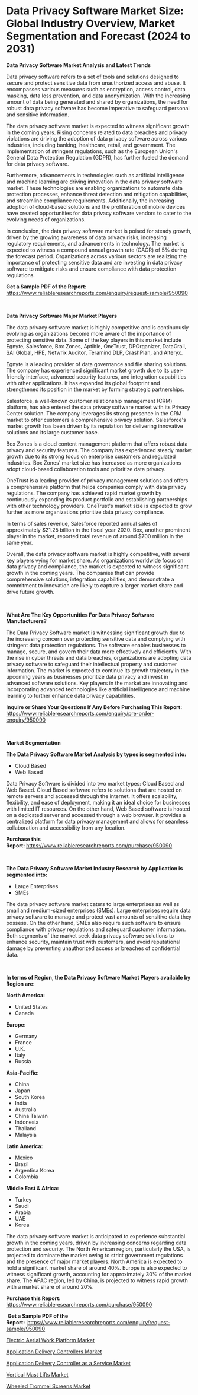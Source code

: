 <p><h1>Data Privacy Software Market Size: Global Industry Overview, Market Segmentation and Forecast (2024 to 2031)</h1></p><p><strong>Data Privacy Software Market Analysis and Latest Trends</strong></p>
<p><p>Data privacy software refers to a set of tools and solutions designed to secure and protect sensitive data from unauthorized access and abuse. It encompasses various measures such as encryption, access control, data masking, data loss prevention, and data anonymization. With the increasing amount of data being generated and shared by organizations, the need for robust data privacy software has become imperative to safeguard personal and sensitive information.</p><p>The data privacy software market is expected to witness significant growth in the coming years. Rising concerns related to data breaches and privacy violations are driving the adoption of data privacy software across various industries, including banking, healthcare, retail, and government. The implementation of stringent regulations, such as the European Union's General Data Protection Regulation (GDPR), has further fueled the demand for data privacy software.</p><p>Furthermore, advancements in technologies such as artificial intelligence and machine learning are driving innovation in the data privacy software market. These technologies are enabling organizations to automate data protection processes, enhance threat detection and mitigation capabilities, and streamline compliance requirements. Additionally, the increasing adoption of cloud-based solutions and the proliferation of mobile devices have created opportunities for data privacy software vendors to cater to the evolving needs of organizations.</p><p>In conclusion, the data privacy software market is poised for steady growth, driven by the growing awareness of data privacy risks, increasing regulatory requirements, and advancements in technology. The market is expected to witness a compound annual growth rate (CAGR) of 5% during the forecast period. Organizations across various sectors are realizing the importance of protecting sensitive data and are investing in data privacy software to mitigate risks and ensure compliance with data protection regulations.</p></p>
<p><strong>Get a Sample PDF of the Report:&nbsp;</strong> <a href="https://www.reliableresearchreports.com/enquiry/request-sample/950090">https://www.reliableresearchreports.com/enquiry/request-sample/950090</a></p>
<p>&nbsp;</p>
<p><strong>Data Privacy Software Major Market Players</strong></p>
<p><p>The data privacy software market is highly competitive and is continuously evolving as organizations become more aware of the importance of protecting sensitive data. Some of the key players in this market include Egnyte, Salesforce, Box Zones, Aptible, OneTrust, DPOrganizer, DataGrail, SAI Global, HPE, Netwrix Auditor, Teramind DLP, CrashPlan, and Alteryx.</p><p>Egnyte is a leading provider of data governance and file sharing solutions. The company has experienced significant market growth due to its user-friendly interface, advanced security features, and integration capabilities with other applications. It has expanded its global footprint and strengthened its position in the market by forming strategic partnerships.</p><p>Salesforce, a well-known customer relationship management (CRM) platform, has also entered the data privacy software market with its Privacy Center solution. The company leverages its strong presence in the CRM market to offer customers a comprehensive privacy solution. Salesforce's market growth has been driven by its reputation for delivering innovative solutions and its large customer base.</p><p>Box Zones is a cloud content management platform that offers robust data privacy and security features. The company has experienced steady market growth due to its strong focus on enterprise customers and regulated industries. Box Zones' market size has increased as more organizations adopt cloud-based collaboration tools and prioritize data privacy.</p><p>OneTrust is a leading provider of privacy management solutions and offers a comprehensive platform that helps companies comply with data privacy regulations. The company has achieved rapid market growth by continuously expanding its product portfolio and establishing partnerships with other technology providers. OneTrust's market size is expected to grow further as more organizations prioritize data privacy compliance.</p><p>In terms of sales revenue, Salesforce reported annual sales of approximately $21.25 billion in the fiscal year 2020. Box, another prominent player in the market, reported total revenue of around $700 million in the same year.</p><p>Overall, the data privacy software market is highly competitive, with several key players vying for market share. As organizations worldwide focus on data privacy and compliance, the market is expected to witness significant growth in the coming years. The companies that can provide comprehensive solutions, integration capabilities, and demonstrate a commitment to innovation are likely to capture a larger market share and drive future growth.</p></p>
<p>&nbsp;</p>
<p><strong>What Are The Key Opportunities For Data Privacy Software Manufacturers?</strong></p>
<p><p>The Data Privacy Software market is witnessing significant growth due to the increasing concern over protecting sensitive data and complying with stringent data protection regulations. The software enables businesses to manage, secure, and govern their data more effectively and efficiently. With the rise in cyber threats and data breaches, organizations are adopting data privacy software to safeguard their intellectual property and customer information. The market is expected to continue its growth trajectory in the upcoming years as businesses prioritize data privacy and invest in advanced software solutions. Key players in the market are innovating and incorporating advanced technologies like artificial intelligence and machine learning to further enhance data privacy capabilities.</p></p>
<p><strong>Inquire or Share Your Questions If Any Before Purchasing This Report:</strong> <a href="https://www.reliableresearchreports.com/enquiry/pre-order-enquiry/950090">https://www.reliableresearchreports.com/enquiry/pre-order-enquiry/950090</a></p>
<p>&nbsp;</p>
<p><strong>Market Segmentation</strong></p>
<p><strong>The Data Privacy Software Market Analysis by types is segmented into:</strong></p>
<p><ul><li>Cloud Based</li><li>Web Based</li></ul></p>
<p><p>Data Privacy Software is divided into two market types: Cloud Based and Web Based. Cloud Based software refers to solutions that are hosted on remote servers and accessed through the internet. It offers scalability, flexibility, and ease of deployment, making it an ideal choice for businesses with limited IT resources. On the other hand, Web Based software is hosted on a dedicated server and accessed through a web browser. It provides a centralized platform for data privacy management and allows for seamless collaboration and accessibility from any location.</p></p>
<p><strong>Purchase this Report:&nbsp;</strong><a href="https://www.reliableresearchreports.com/purchase/950090">https://www.reliableresearchreports.com/purchase/950090</a></p>
<p>&nbsp;</p>
<p><strong>The Data Privacy Software Market Industry Research by Application is segmented into:</strong></p>
<p><ul><li>Large Enterprises</li><li>SMEs</li></ul></p>
<p><p>The data privacy software market caters to large enterprises as well as small and medium-sized enterprises (SMEs). Large enterprises require data privacy software to manage and protect vast amounts of sensitive data they possess. On the other hand, SMEs also require such software to ensure compliance with privacy regulations and safeguard customer information. Both segments of the market seek data privacy software solutions to enhance security, maintain trust with customers, and avoid reputational damage by preventing unauthorized access or breaches of confidential data.</p></p>
<p>&nbsp;</p>
<p><strong>In terms of Region, the Data Privacy Software Market Players available by Region are:</strong></p>
<p>
    <p> <strong> North America: </strong>
        <ul>
            <li>United States</li>
            <li>Canada</li>
        </ul>
        </p> 
    <p> <strong> Europe: </strong>
        <ul>
            <li>Germany</li>
            <li>France</li>
            <li>U.K.</li>
            <li>Italy</li>
            <li>Russia</li>
        </ul>
        </p> 
    <p> <strong> Asia-Pacific: </strong>
        <ul>
            <li>China</li>
            <li>Japan</li>
            <li>South Korea</li>
            <li>India</li>
            <li>Australia</li>
            <li>China Taiwan</li>
            <li>Indonesia</li>
            <li>Thailand</li>
            <li>Malaysia</li>
        </ul>
        </p> 
    <p> <strong> Latin America: </strong>
        <ul>
            <li>Mexico</li>
            <li>Brazil</li>
            <li>Argentina Korea</li>
            <li>Colombia</li>
        </ul>
        </p> 
    <p> <strong> Middle East & Africa: </strong>
        <ul>
            <li>Turkey</li>
            <li>Saudi</li>
            <li>Arabia</li>
            <li>UAE</li>
            <li>Korea</li>
        </ul>
    </p>
    </p>
<p><p>The data privacy software market is anticipated to experience substantial growth in the coming years, driven by increasing concerns regarding data protection and security. The North American region, particularly the USA, is projected to dominate the market owing to strict government regulations and the presence of major market players. North America is expected to hold a significant market share of around 40%. Europe is also expected to witness significant growth, accounting for approximately 30% of the market share. The APAC region, led by China, is projected to witness rapid growth with a market share of around 20%.</p></p>
<p><strong>Purchase this Report: </strong><a href="https://www.reliableresearchreports.com/purchase/950090">https://www.reliableresearchreports.com/purchase/950090</a></p>
<p>&nbsp;<strong>Get a Sample PDF of the Report:&nbsp;&nbsp;</strong><a href="https://www.reliableresearchreports.com/enquiry/request-sample/950090">https://www.reliableresearchreports.com/enquiry/request-sample/950090</a></p>
<p><strong></strong></p>
<p><p><a href="https://www.linkedin.com/pulse/electric-aerial-work-platform-market-size-growth-outlook-uzzte?trackingId=iY9d0%2FU1QuiOif6SsZyhww%3D%3D">Electric Aerial Work Platform Market</a></p><p><a href="https://github.com/nathandecarvalho/Market-Research-Report-List-1/blob/main/application-delivery-controllers-market.md">Application Delivery Controllers Market</a></p><p><a href="https://github.com/markusgodoy/Market-Research-Report-List-1/blob/main/application-delivery-controller-as-a-service-market.md">Application Delivery Controller as a Service Market</a></p><p><a href="https://www.linkedin.com/pulse/vertical-mast-lifts-market-research-report-provides-thorough-oqoge?trackingId=IchBieqQTZSeMi5arRR9BA%3D%3D">Vertical Mast Lifts Market</a></p><p><a href="https://www.linkedin.com/pulse/wheeled-trommel-screens-market-research-report-provides-udlne?trackingId=xGApX3zAQRGA3NYRdY%2BT3A%3D%3D">Wheeled Trommel Screens Market</a></p></p>